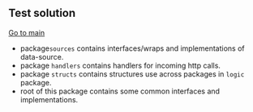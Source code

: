 ## Test solution

[Go to main](../README.md)

* package`sources` contains interfaces/wraps and implementations of data-source.
* package `handlers` contains handlers for incoming http calls.
* package `structs` contains structures use across packages in `logic` package.
* root of this package contains some common interfaces and implementations.